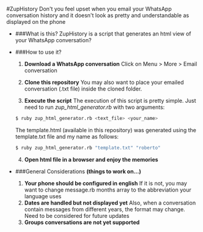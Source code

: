 #ZupHistory
Don't you feel upset when you email your WhatsApp conversation history and it doesn't look as pretty and understandable as displayed on the phone

- ###What is this?
ZupHistory is a script that generates an html view of your WhatsApp conversation?

- ###How to use it?
    1. **Download a WhatsApp conversation** 
    Click on Menu > More > Email conversation
    
    2. **Clone this repository**
You may also want to place your emailed conversation (.txt file) inside the cloned folder.
    3. **Execute the script**
    The execution of this script is pretty simple. Just need to run *zup_html_generator.rb* with two arguments:
    ```sh
    $ ruby zup_html_generator.rb <text_file> <your_name>
    ```
    The template.html (available in this repository) was generated using the template.txt file and my name as follows: 
    ```sh
    $ ruby zup_html_generator.rb "template.txt" "roberto"
    ```
    4. **Open html file in a browser and enjoy the memories**

- ###General Considerations **(things to work on...)**
    1. **Your phone should be configured in english**
    If it is not, you may want to change message.rb months array to the abbreviation your language uses
    2. **Dates are handled but not displayed yet**
    Also, when a conversation contain messages from different years, the format may change. Need to be considered for future updates
    3. **Groups conversations are not yet supported**
